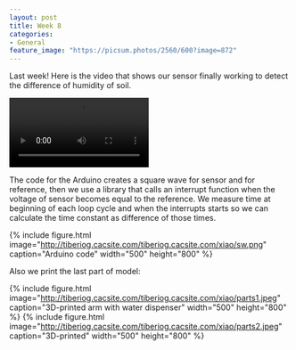 ```yaml
---
layout: post
title: Week 8
categories:
- General
feature_image: "https://picsum.photos/2560/600?image=872"
---
```

Last week!
Here is the video that shows our sensor finally working to detect the difference of humidity of soil.

<p>
<video controls width="250">
    <source src="http://tiberiog.cacsite.com/tiberiog.cacsite.com/xiao/itworks.mp4" type="video/mp4">
    Your browser does not support HTML5 mp4 video.
</video>  

</p>
The code for the Arduino creates a square wave for sensor and for reference, then we use a library that calls an interrupt function when the voltage of sensor becomes equal to the reference.
We measure time at beginning of each loop cycle and when the interrupts starts so we can calculate the time constant as difference of those times.


{% include figure.html image="http://tiberiog.cacsite.com/tiberiog.cacsite.com/xiao/sw.png" caption="Arduino code" width="500" height="800" %}

Also we print the last part of model:

{% include figure.html image="http://tiberiog.cacsite.com/tiberiog.cacsite.com/xiao/parts1.jpeg" caption="3D-printed arm with water dispenser" width="500" height="800" %}
{% include figure.html image="http://tiberiog.cacsite.com/tiberiog.cacsite.com/xiao/parts2.jpeg" caption="3D-printed" width="500" height="800" %}
